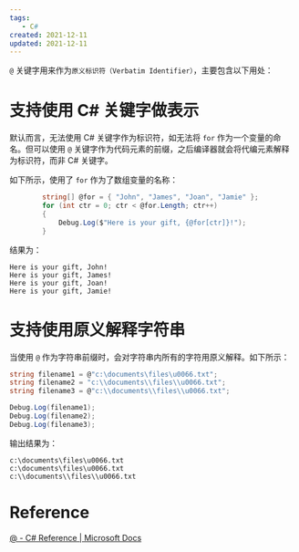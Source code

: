 ```yaml
---
tags:
   - C#
created: 2021-12-11
updated: 2021-12-11
---
```


`@` 关键字用来作为`原义标识符（Verbatim Identifier）`，主要包含以下用处：

# 支持使用 C# 关键字做表示

默认而言，无法使用 C# 关键字作为标识符，如无法将 `for` 作为一个变量的命名。但可以使用 `@` 关键字作为代码元素的前缀，之后编译器就会将代编元素解释为标识符，而非 C# 关键字。

如下所示，使用了 `for` 作为了数组变量的名称：
```csharp
        string[] @for = { "John", "James", "Joan", "Jamie" };
        for (int ctr = 0; ctr < @for.Length; ctr++)
        {
            Debug.Log($"Here is your gift, {@for[ctr]}!");
        }

```

结果为：
```text
Here is your gift, John!
Here is your gift, James!
Here is your gift, Joan!
Here is your gift, Jamie!
```

# 支持使用原义解释字符串

当使用 `@` 作为字符串前缀时，会对字符串内所有的字符用原义解释。如下所示：
```csharp
string filename1 = @"c:\documents\files\u0066.txt";
string filename2 = "c:\\documents\\files\\u0066.txt";
string filename3 = @"c:\\documents\\files\\u0066.txt";

Debug.Log(filename1);
Debug.Log(filename2);
Debug.Log(filename3);
```

输出结果为：
```text
c:\documents\files\u0066.txt
c:\documents\files\u0066.txt
c:\\documents\\files\\u0066.txt
```

# Reference

[@ - C# Reference | Microsoft Docs](https://docs.microsoft.com/en-us/dotnet/csharp/language-reference/tokens/verbatim)
